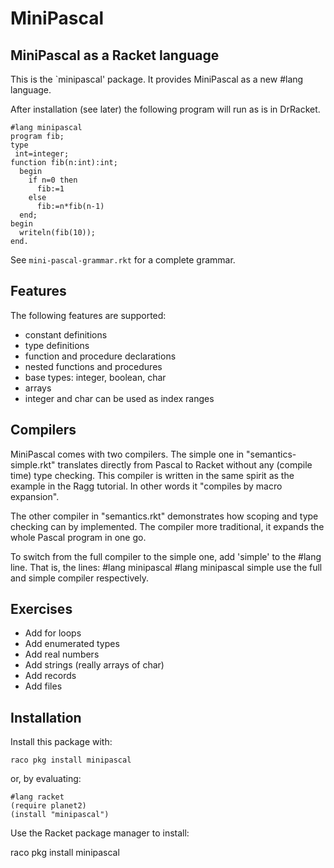 MiniPascal
==========

MiniPascal as a Racket language
-------------------------------

This is the `minipascal' package. It provides MiniPascal
as a new #lang language.

After installation (see later) the following program will run
as is in DrRacket.

    #lang minipascal
    program fib;
    type 
     int=integer;
    function fib(n:int):int;
      begin
        if n=0 then
          fib:=1
        else
          fib:=n*fib(n-1)
      end;
    begin
      writeln(fib(10));
    end.

See `mini-pascal-grammar.rkt` for a complete grammar.

Features
--------

The following features are supported:
  - constant definitions
  - type definitions
  - function and procedure declarations
  - nested functions and procedures
  - base types: integer, boolean, char
  - arrays 
  - integer and char can be used as index ranges

Compilers
---------
  
MiniPascal comes with two compilers. The simple one
in "semantics-simple.rkt" translates directly from
Pascal to Racket without any (compile time) type 
checking. This compiler is written in the same
spirit as the example in the Ragg tutorial. In
other words it "compiles by macro expansion".

The other compiler in "semantics.rkt" demonstrates
how scoping and type checking can by implemented. 
The compiler more traditional, it expands the whole 
Pascal program in one go.

To switch from the full compiler to the simple one,
add 'simple' to the #lang line. That is, the lines:
    #lang minipascal
    #lang minipascal simple
use the full and simple compiler respectively.

Exercises
---------
  - Add for loops
  - Add enumerated types
  - Add real numbers
  - Add strings (really arrays of char)
  - Add records
  - Add files
  
Installation
------------

Install this package with:

    raco pkg install minipascal

or, by evaluating:

    #lang racket
    (require planet2)
    (install "minipascal")

Use the Racket package manager to install:

 raco pkg install minipascal
